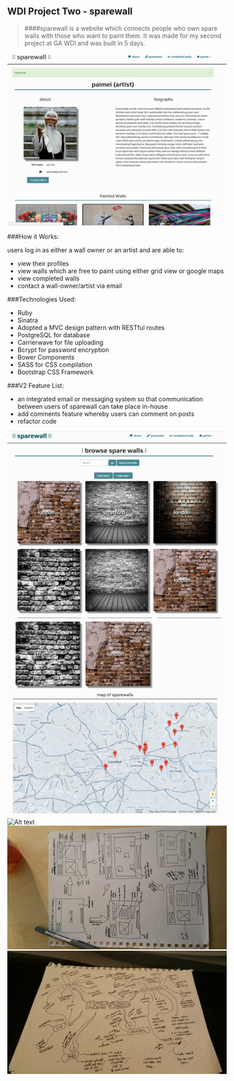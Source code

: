 ## WDI Project Two - sparewall


>####sparewall is a website which connects people who own spare walls with those who want to paint them. It was made for my second project at GA WDI and was built in 5 days.

![Alt text](public/images/readme_pics/sparewall.png)

###How it Works:
	
users log in as either a wall owner or an artist and are able to:
		 
* view their profiles
* view walls which are free to paint using either grid view or google maps
* view completed walls
* contact a wall-owner/artist via email
		 

###Technologies Used:

* Ruby
* Sinatra
* Adopted a MVC design pattern with RESTful routes
* PostgreSQL for database
* Carrierwave for file uploading
* Bcrypt for password encryption
* Bower Components
* SASS for CSS compilation
* Bootstrap CSS Framework


###V2 Feature List:

  * an integrated email or messaging system so that communication between users of sparewall can take place in-house
  * add comments feature whereby users can comment on posts
  * refactor code

![Alt text](public/images/readme_pics/search.png)
![Alt text](public/images/readme_pics/map.png)
![Alt text](public/images/readme_pics/finishedwalls.png)
![Alt text](public/images/readme_pics/wireframing.jpg)
![Alt text](public/images/readme_pics/nextsteps.jpg)

